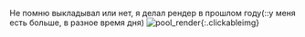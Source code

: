 ---
---
Не помню выкладывал или нет, я делал рендер в прошлом году(::у меня есть больше, в разное время дня)
![pool_render]({{site.url}}/assets/images/pool_day_render.png){:.clickableimg}